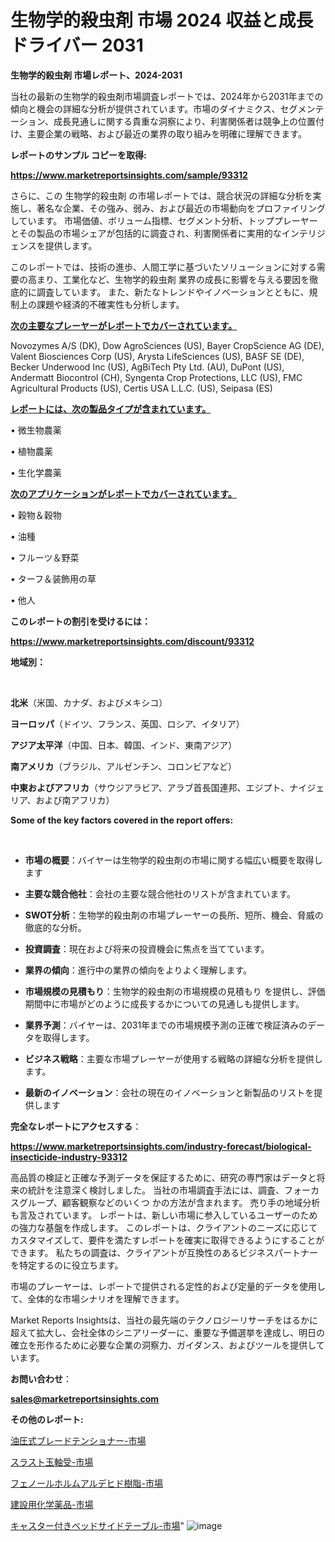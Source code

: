 # 生物学的殺虫剤 市場 2024 収益と成長ドライバー 2031

<strong>生物学的殺虫剤 市場レポート、2024-2031</strong>

当社の最新の生物学的殺虫剤市場調査レポートでは、2024年から2031年までの傾向と機会の詳細な分析が提供されています。市場のダイナミクス、セグメンテーション、成長見通しに関する貴重な洞察により、利害関係者は競争上の位置付け、主要企業の戦略、および最近の業界の取り組みを明確に理解できます。



<strong>レポートのサンプル コピーを取得:</strong> <a href=https://www.marketreportsinsights.com/sample/93312>

<strong><u>https://www.marketreportsinsights.com/sample/93312</u></strong></a>

さらに、この 生物学的殺虫剤 の市場レポートでは、競合状況の詳細な分析を実施し、著名な企業、その強み、弱み、および最近の市場動向をプロファイリングしています。 市場価値、ボリューム指標、セグメント分析、トッププレーヤーとその製品の市場シェアが包括的に調査され、利害関係者に実用的なインテリジェンスを提供します。

このレポートでは、技術の進歩、人間工学に基づいたソリューションに対する需要の高まり、工業化など、生物学的殺虫剤 業界の成長に影響を与える要因を徹底的に調査しています。 また、新たなトレンドやイノベーションとともに、規制上の課題や経済的不確実性も分析します。



<strong><u>次の主要なプレーヤーがレポートでカバーされています。</u></strong>

Novozymes A/S (DK), Dow AgroSciences (US), Bayer CropScience AG (DE), Valent Biosciences Corp (US), Arysta LifeSciences (US), BASF SE (DE), Becker Underwood Inc (US), AgBiTech Pty Ltd. (AU), DuPont (US), Andermatt Biocontrol (CH), Syngenta Crop Protections, LLC (US), FMC Agricultural Products (US), Certis USA L.L.C. (US), Seipasa (ES)



<strong><u><b>レポートには、次の製品タイプが含まれています。</b></u></strong>

• 微生物農薬

• 植物農薬

• 生化学農薬



<strong><u><b>次のアプリケーションがレポートでカバーされています。</b></u></strong>

• 穀物＆穀物

• 油種

• フルーツ＆野菜

• ターフ＆装飾用の草

• 他人



<strong><b>このレポートの割引を受けるには：</b></strong>

<a href=https://www.marketreportsinsights.com/discount/93312>

<strong><u>https://www.marketreportsinsights.com/discount/93312</u></strong></a>



<strong>地域別：</strong>

<strong> </strong>



<strong>北米</strong>（米国、カナダ、およびメキシコ）



<strong>ヨーロッパ</strong>（ドイツ、フランス、英国、ロシア、イタリア）



<strong>アジア太平洋</strong>（中国、日本、韓国、インド、東南アジア）



<strong>南アメリカ</strong>（ブラジル、アルゼンチン、コロンビアなど）



<strong>中東およびアフリカ</strong>（サウジアラビア、アラブ首長国連邦、エジプト、ナイジェリア、および南アフリカ）



<strong>Some of the key factors covered in the report offers:</strong>

<strong> </strong>
<ul>
  <li>

<strong>市場の概要</strong>：バイヤーは生物学的殺虫剤の市場に関する幅広い概要を取得します</li>
  <li>

<strong>主要な競合他社</strong>：会社の主要な競合他社のリストが含まれています。</li>
  <li>

<strong>SWOT分析</strong>：生物学的殺虫剤の市場プレーヤーの長所、短所、機会、脅威の徹底的な分析。</li>
  <li>

<strong>投資調査</strong>：現在および将来の投資機会に焦点を当てています。</li>
  <li>

<strong>業界の傾向</strong>：進行中の業界の傾向をよりよく理解します。</li>
  <li>

<strong>市場規模の見積もり</strong>：生物学的殺虫剤の市場規模の見積もり を提供し、評価期間中に市場がどのように成長するかについての見通しも提供します。</li>
  <li>

<strong>業界予測</strong>：バイヤーは、2031年までの市場規模予測の正確で検証済みのデータを取得します。</li>
  <li>

<strong>ビジネス戦略</strong>：主要な市場プレーヤーが使用する戦略の詳細な分析を提供します。</li>
  <li>

<strong>最新のイノベーション</strong>：会社の現在のイノベーションと新製品のリストを提供します</li>
</ul>


<strong>完全なレポートにアクセスする</strong>：

<a href=https://www.marketreportsinsights.com/industry-forecast/biological-insecticide-industry-93312>

<strong><u>https://www.marketreportsinsights.com/industry-forecast/biological-insecticide-industry-93312</u></strong></a>

高品質の検証と正確な予測データを保証するために、研究の専門家はデータと将来の統計を注意深く検討しました。 当社の市場調査手法には、調査、フォーカスグループ、顧客観察などのいくつ かの方法が含まれます。 売り手の地域分析も言及されています。 レポートは、新しい市場に参入しているユーザーのための強力な基盤を作成します。 このレポートは、クライアントのニーズに応じてカスタマイズして、要件を満たすレポートを確実に取得できるようにすることができます。 私たちの調査は、クライアントが互換性のあるビジネスパートナーを特定するのに役立ちます。

市場のプレーヤーは、レポートで提供される定性的および定量的データを使用して、全体的な市場シナリオを理解できます。

Market Reports Insightsは、当社の最先端のテクノロジーリサーチをはるかに超えて拡大し、会社全体のシニアリーダーに、重要な予備選挙を達成し、明日の確立を形作るために必要な企業の洞察力、ガイダンス、およびツールを提供しています。



<strong><b>お問い合わせ</b></strong>：

<a href=mailto:sales@marketreportsinsights.com>

<strong><u>sales@marketreportsinsights.com</u></strong></a>



<strong>その他のレポート:</strong>

<a href=https://www.linkedin.com/pulse/油圧式ブレードテンショナー-市場-2023-最新の-cagr-および成長分析-t1hzf/>油圧式ブレードテンショナー-市場</a>

<a href=https://www.linkedin.com/pulse/スラスト玉軸受-市場-2023-年のダイナミクスとビジネストレンド-2030-gsdnf/>スラスト玉軸受-市場</a>

<a href=https://www.linkedin.com/pulse/フェノールホルムアルデヒド樹脂-市場-2023-総利益と主要ベンダー-pplif/>フェノールホルムアルデヒド樹脂-市場</a>

<a href=https://www.linkedin.com/pulse/建設用化学薬品-市場-2023-収益と成長ドライバー-2030-analytics-achievers-24-analysis-oz7xc/>建設用化学薬品-市場</a>

<a href=https://www.linkedin.com/pulse/キャスター付きベッドサイドテーブル-市場-2023-競争分析と事業成長-4ksif/>キャスター付きベッドサイドテーブル-市場</a>"
![image](https://github.com/gayatriri2/Market-Trends/assets/166717496/6b3dbcba-b33d-42ff-be5e-d4a7e40981d2)
